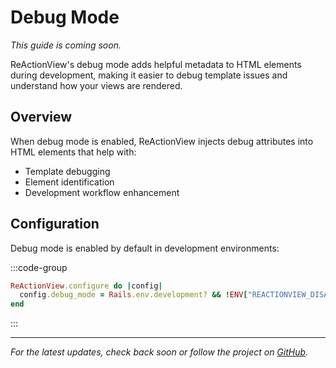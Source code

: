 # Debug Mode

*This guide is coming soon.*

ReActionView's debug mode adds helpful metadata to HTML elements during development, making it easier to debug template issues and understand how your views are rendered.

## Overview

When debug mode is enabled, ReActionView injects debug attributes into HTML elements that help with:

- Template debugging
- Element identification
- Development workflow enhancement

## Configuration

Debug mode is enabled by default in development environments:

:::code-group
```ruby [config/initializers/reactionview.rb]
ReActionView.configure do |config|
  config.debug_mode = Rails.env.development? && !ENV["REACTIONVIEW_DISABLE_DEBUG_MODE"]
end
```
:::

---

*For the latest updates, check back soon or follow the project on [GitHub](https://github.com/marcoroth/reactionview).*
